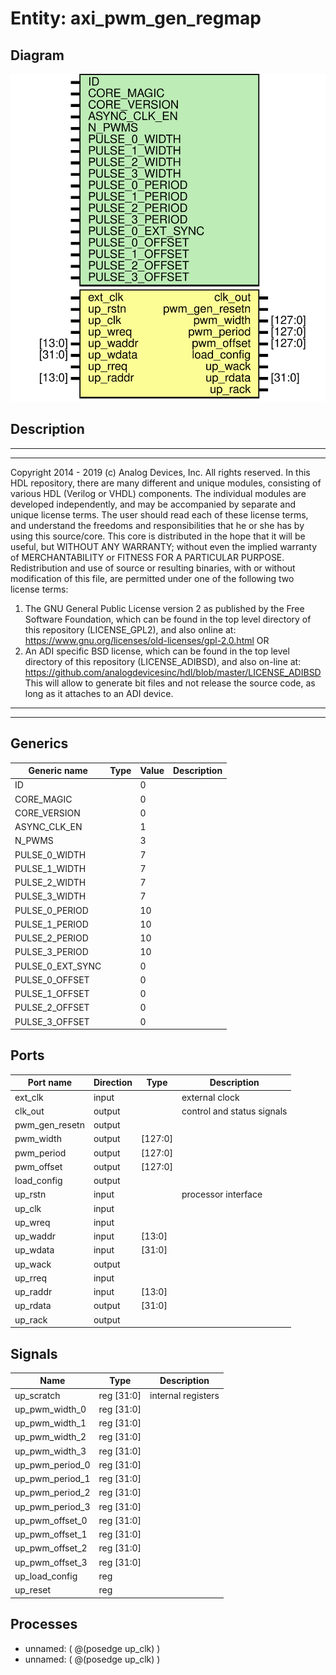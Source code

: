 # Entity: axi_pwm_gen_regmap

## Diagram

![Diagram](axi_pwm_gen_regmap.svg "Diagram")
## Description

***************************************************************************
 ***************************************************************************
 Copyright 2014 - 2019 (c) Analog Devices, Inc. All rights reserved.
 In this HDL repository, there are many different and unique modules, consisting
 of various HDL (Verilog or VHDL) components. The individual modules are
 developed independently, and may be accompanied by separate and unique license
 terms.
 The user should read each of these license terms, and understand the
 freedoms and responsibilities that he or she has by using this source/core.
 This core is distributed in the hope that it will be useful, but WITHOUT ANY
 WARRANTY; without even the implied warranty of MERCHANTABILITY or FITNESS FOR
 A PARTICULAR PURPOSE.
 Redistribution and use of source or resulting binaries, with or without modification
 of this file, are permitted under one of the following two license terms:
   1. The GNU General Public License version 2 as published by the
      Free Software Foundation, which can be found in the top level directory
      of this repository (LICENSE_GPL2), and also online at:
      <https://www.gnu.org/licenses/old-licenses/gpl-2.0.html>
 OR
   2. An ADI specific BSD license, which can be found in the top level directory
      of this repository (LICENSE_ADIBSD), and also on-line at:
      https://github.com/analogdevicesinc/hdl/blob/master/LICENSE_ADIBSD
      This will allow to generate bit files and not release the source code,
      as long as it attaches to an ADI device.
 ***************************************************************************
 ***************************************************************************
 
## Generics

| Generic name     | Type | Value | Description |
| ---------------- | ---- | ----- | ----------- |
| ID               |      | 0     |             |
| CORE_MAGIC       |      | 0     |             |
| CORE_VERSION     |      | 0     |             |
| ASYNC_CLK_EN     |      | 1     |             |
| N_PWMS           |      | 3     |             |
| PULSE_0_WIDTH    |      | 7     |             |
| PULSE_1_WIDTH    |      | 7     |             |
| PULSE_2_WIDTH    |      | 7     |             |
| PULSE_3_WIDTH    |      | 7     |             |
| PULSE_0_PERIOD   |      | 10    |             |
| PULSE_1_PERIOD   |      | 10    |             |
| PULSE_2_PERIOD   |      | 10    |             |
| PULSE_3_PERIOD   |      | 10    |             |
| PULSE_0_EXT_SYNC |      | 0     |             |
| PULSE_0_OFFSET   |      | 0     |             |
| PULSE_1_OFFSET   |      | 0     |             |
| PULSE_2_OFFSET   |      | 0     |             |
| PULSE_3_OFFSET   |      | 0     |             |
## Ports

| Port name      | Direction | Type    | Description                |
| -------------- | --------- | ------- | -------------------------- |
| ext_clk        | input     |         | external clock             |
| clk_out        | output    |         | control and status signals |
| pwm_gen_resetn | output    |         |                            |
| pwm_width      | output    | [127:0] |                            |
| pwm_period     | output    | [127:0] |                            |
| pwm_offset     | output    | [127:0] |                            |
| load_config    | output    |         |                            |
| up_rstn        | input     |         | processor interface        |
| up_clk         | input     |         |                            |
| up_wreq        | input     |         |                            |
| up_waddr       | input     | [13:0]  |                            |
| up_wdata       | input     | [31:0]  |                            |
| up_wack        | output    |         |                            |
| up_rreq        | input     |         |                            |
| up_raddr       | input     | [13:0]  |                            |
| up_rdata       | output    | [31:0]  |                            |
| up_rack        | output    |         |                            |
## Signals

| Name            | Type           | Description         |
| --------------- | -------------- | ------------------- |
| up_scratch      | reg     [31:0] | internal registers  |
| up_pwm_width_0  | reg     [31:0] |                     |
| up_pwm_width_1  | reg     [31:0] |                     |
| up_pwm_width_2  | reg     [31:0] |                     |
| up_pwm_width_3  | reg     [31:0] |                     |
| up_pwm_period_0 | reg     [31:0] |                     |
| up_pwm_period_1 | reg     [31:0] |                     |
| up_pwm_period_2 | reg     [31:0] |                     |
| up_pwm_period_3 | reg     [31:0] |                     |
| up_pwm_offset_0 | reg     [31:0] |                     |
| up_pwm_offset_1 | reg     [31:0] |                     |
| up_pwm_offset_2 | reg     [31:0] |                     |
| up_pwm_offset_3 | reg     [31:0] |                     |
| up_load_config  | reg            |                     |
| up_reset        | reg            |                     |
## Processes
- unnamed: ( @(posedge up_clk) )
- unnamed: ( @(posedge up_clk) )
